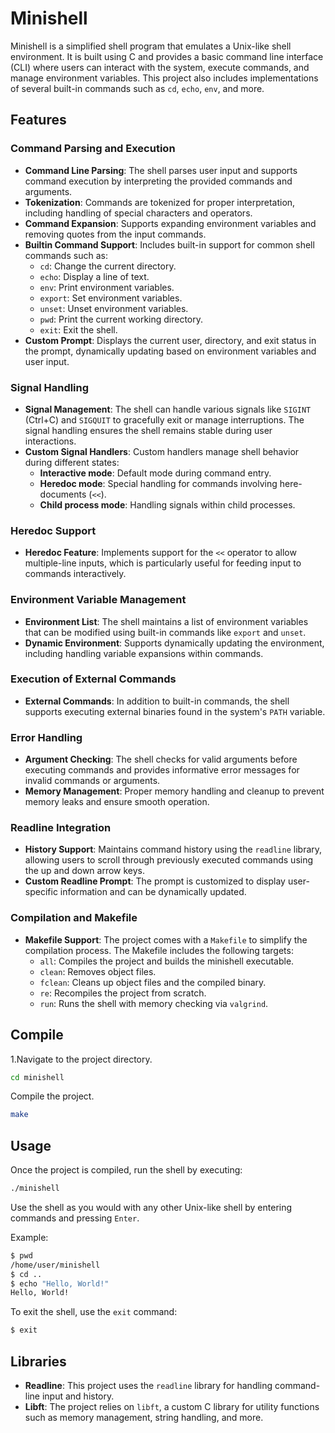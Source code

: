 # Minishell

Minishell is a simplified shell program that emulates a Unix-like shell environment. It is built using C and provides a basic command line interface (CLI) where users can interact with the system, execute commands, and manage environment variables. This project also includes implementations of several built-in commands such as `cd`, `echo`, `env`, and more.

## Features

### Command Parsing and Execution
- **Command Line Parsing**: The shell parses user input and supports command execution by interpreting the provided commands and arguments.
- **Tokenization**: Commands are tokenized for proper interpretation, including handling of special characters and operators.
- **Command Expansion**: Supports expanding environment variables and removing quotes from the input commands.
- **Builtin Command Support**: Includes built-in support for common shell commands such as:
  - `cd`: Change the current directory.
  - `echo`: Display a line of text.
  - `env`: Print environment variables.
  - `export`: Set environment variables.
  - `unset`: Unset environment variables.
  - `pwd`: Print the current working directory.
  - `exit`: Exit the shell.
- **Custom Prompt**: Displays the current user, directory, and exit status in the prompt, dynamically updating based on environment variables and user input.

### Signal Handling
- **Signal Management**: The shell can handle various signals like `SIGINT` (Ctrl+C) and `SIGQUIT` to gracefully exit or manage interruptions. The signal handling ensures the shell remains stable during user interactions.
- **Custom Signal Handlers**: Custom handlers manage shell behavior during different states:
  - **Interactive mode**: Default mode during command entry.
  - **Heredoc mode**: Special handling for commands involving here-documents (`<<`).
  - **Child process mode**: Handling signals within child processes.

### Heredoc Support
- **Heredoc Feature**: Implements support for the `<<` operator to allow multiple-line inputs, which is particularly useful for feeding input to commands interactively.

### Environment Variable Management
- **Environment List**: The shell maintains a list of environment variables that can be modified using built-in commands like `export` and `unset`.
- **Dynamic Environment**: Supports dynamically updating the environment, including handling variable expansions within commands.

### Execution of External Commands
- **External Commands**: In addition to built-in commands, the shell supports executing external binaries found in the system's `PATH` variable.

### Error Handling
- **Argument Checking**: The shell checks for valid arguments before executing commands and provides informative error messages for invalid commands or arguments.
- **Memory Management**: Proper memory handling and cleanup to prevent memory leaks and ensure smooth operation.

### Readline Integration
- **History Support**: Maintains command history using the `readline` library, allowing users to scroll through previously executed commands using the up and down arrow keys.
- **Custom Readline Prompt**: The prompt is customized to display user-specific information and can be dynamically updated.

### Compilation and Makefile
- **Makefile Support**: The project comes with a `Makefile` to simplify the compilation process. The Makefile includes the following targets:
  - `all`: Compiles the project and builds the minishell executable.
  - `clean`: Removes object files.
  - `fclean`: Cleans up object files and the compiled binary.
  - `re`: Recompiles the project from scratch.
  - `run`: Runs the shell with memory checking via `valgrind`.

## Compile


 1.Navigate to the project directory.


```bash
cd minishell
```

Compile the project.

```bash
make
```

## Usage


Once the project is compiled, run the shell by executing:

```bash
./minishell
```

Use the shell as you would with any other Unix-like shell by entering commands and pressing `Enter`.

Example:

```bash
$ pwd
/home/user/minishell
$ cd ..
$ echo "Hello, World!"
Hello, World!
```

To exit the shell, use the `exit` command:

```bash
$ exit
```

## Libraries

- **Readline**: This project uses the `readline` library for handling command-line input and history.
- **Libft**: The project relies on `libft`, a custom C library for utility functions such as memory management, string handling, and more.
